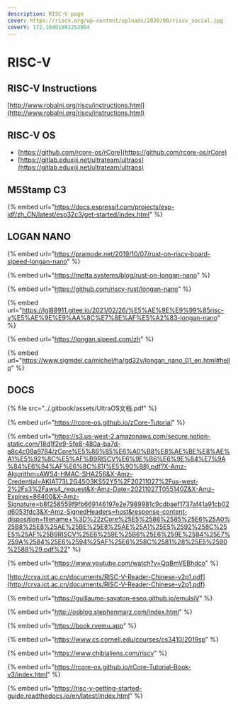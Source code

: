 ```yaml
---
description: RISC-V page
cover: https://riscv.org/wp-content/uploads/2020/08/riscv_social.jpg
coverY: 172.10401891252954
---
```


# RISC-V

## RISC-V Instructions

[http://www.robalni.org/riscv/instructions.html](http://www.robalni.org/riscv/instructions.html)

## RISC-V OS

* [https://github.com/rcore-os/rCore](https://github.com/rcore-os/rCore)
* [https://gitlab.eduxiji.net/ultrateam/ultraos](https://gitlab.eduxiji.net/ultrateam/ultraos)

## M5Stamp C3

{% embed url="https://docs.espressif.com/projects/esp-idf/zh_CN/latest/esp32c3/get-started/index.html" %}

## LOGAN NANO

{% embed url="https://pramode.net/2019/10/07/rust-on-riscv-board-sipeed-longan-nano" %}

{% embed url="https://metta.systems/blog/rust-on-longan-nano" %}

{% embed url="https://github.com/riscv-rust/longan-nano" %}

{% embed url="https://lgl88911.gitee.io/2021/02/26/%E5%AE%9E%E9%99%85risc-v%E5%AE%9E%E9%AA%8C%E7%8E%AF%E5%A2%83-longan-nano" %}

{% embed url="https://longan.sipeed.com/zh" %}

{% embed url="https://www.sigmdel.ca/michel/ha/gd32v/longan_nano_01_en.html#hello" %}

## DOCS



{% file src="../.gitbook/assets/UltraOS文档.pdf" %}



{% embed url="https://rcore-os.github.io/zCore-Tutorial" %}

{% embed url="https://s3.us-west-2.amazonaws.com/secure.notion-static.com/18d1f2e9-5fe8-480a-ba7d-a8c4c08a9784/zCore%E5%86%85%E6%A0%B8%E8%AE%BE%E8%AE%A1%E5%92%8C%E5%AF%B9RISCV%E6%9E%B6%E6%9E%84%E7%9A%84%E6%94%AF%E6%8C%81(%E5%90%88).pdf?X-Amz-Algorithm=AWS4-HMAC-SHA256&X-Amz-Credential=AKIAT73L2G45O3KS52Y5%2F20211027%2Fus-west-2%2Fs3%2Faws4_request&X-Amz-Date=20211027T055140Z&X-Amz-Expires=86400&X-Amz-Signature=b8f258559f9fb669146197e2e7989981c9cdbaef1737af41a91cb02d6053fdc3&X-Amz-SignedHeaders=host&response-content-disposition=filename+%3D%22zCore%25E5%2586%2585%25E6%25A0%25B8%25E8%25AE%25BE%25E8%25AE%25A1%25E5%2592%258C%25E5%25AF%25B9RISCV%25E6%259E%25B6%25E6%259E%2584%25E7%259A%2584%25E6%2594%25AF%25E6%258C%2581%28%25E5%2590%2588%29.pdf%22" %}

{% embed url="https://www.youtube.com/watch?v=QqBmVEBhdco" %}

[http://crva.ict.ac.cn/documents/RISC-V-Reader-Chinese-v2p1.pdf](http://crva.ict.ac.cn/documents/RISC-V-Reader-Chinese-v2p1.pdf)

{% embed url="https://guillaume-savaton-eseo.github.io/emulsiV" %}

{% embed url="http://osblog.stephenmarz.com/index.html" %}

{% embed url="https://book.rvemu.app" %}

{% embed url="https://www.cs.cornell.edu/courses/cs3410/2019sp" %}

{% embed url="https://www.chibialiens.com/riscv" %}

{% embed url="https://rcore-os.github.io/rCore-Tutorial-Book-v3/index.html" %}

{% embed url="https://risc-v-getting-started-guide.readthedocs.io/en/latest/index.html" %}

